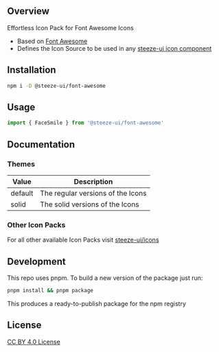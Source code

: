 ## Overview

Effortless Icon Pack for Font Awesome Icons

- Based on [Font Awesome](https://fontawesome.com/)
- Defines the Icon Source to be used in any [steeze-ui icon component](https://github.com/steeze-ui/icons/tree/main/packages/components)

## Installation

```bash
npm i -D @steeze-ui/font-awesome
```

## Usage

```js
import { FaceSmile } from '@steeze-ui/font-awesome'
```

## Documentation

### Themes

| Value   | Description                       |
| ------- | --------------------------------- |
| default | The regular versions of the Icons |
| solid   | The solid versions of the Icons   |

### Other Icon Packs

For all other available Icon Packs visit [steeze-ui/icons](https://github.com/steeze-ui/icons)

## Development

This repo uses pnpm. To build a new version of the package just run:

```bash
pnpm install && pnpm package
```

This produces a ready-to-publish package for the npm registry

## License

[CC BY 4.0 License](https://github.com/FortAwesome/Font-Awesome?tab=readme-ov-file#license)
